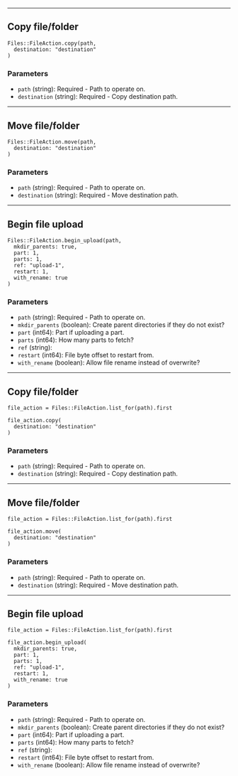 

---

## Copy file/folder

```
Files::FileAction.copy(path, 
  destination: "destination"
)
```

### Parameters

* `path` (string): Required - Path to operate on.
* `destination` (string): Required - Copy destination path.


---

## Move file/folder

```
Files::FileAction.move(path, 
  destination: "destination"
)
```

### Parameters

* `path` (string): Required - Path to operate on.
* `destination` (string): Required - Move destination path.


---

## Begin file upload

```
Files::FileAction.begin_upload(path, 
  mkdir_parents: true, 
  part: 1, 
  parts: 1, 
  ref: "upload-1", 
  restart: 1, 
  with_rename: true
)
```

### Parameters

* `path` (string): Required - Path to operate on.
* `mkdir_parents` (boolean): Create parent directories if they do not exist?
* `part` (int64): Part if uploading a part.
* `parts` (int64): How many parts to fetch?
* `ref` (string): 
* `restart` (int64): File byte offset to restart from.
* `with_rename` (boolean): Allow file rename instead of overwrite?


---

## Copy file/folder

```
file_action = Files::FileAction.list_for(path).first

file_action.copy(
  destination: "destination"
)
```

### Parameters

* `path` (string): Required - Path to operate on.
* `destination` (string): Required - Copy destination path.


---

## Move file/folder

```
file_action = Files::FileAction.list_for(path).first

file_action.move(
  destination: "destination"
)
```

### Parameters

* `path` (string): Required - Path to operate on.
* `destination` (string): Required - Move destination path.


---

## Begin file upload

```
file_action = Files::FileAction.list_for(path).first

file_action.begin_upload(
  mkdir_parents: true,
  part: 1,
  parts: 1,
  ref: "upload-1",
  restart: 1,
  with_rename: true
)
```

### Parameters

* `path` (string): Required - Path to operate on.
* `mkdir_parents` (boolean): Create parent directories if they do not exist?
* `part` (int64): Part if uploading a part.
* `parts` (int64): How many parts to fetch?
* `ref` (string): 
* `restart` (int64): File byte offset to restart from.
* `with_rename` (boolean): Allow file rename instead of overwrite?
